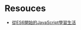 # Resouces
* [從ES6開始的JavaScript學習生活](https://eyesofkids.gitbooks.io/javascript-start-from-es6/content/)
